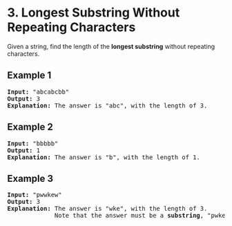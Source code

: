 # 3. Longest Substring Without Repeating Characters

Given a string, find the length of the **longest substring** without repeating characters.

## Example 1

<pre>
<b>Input:</b> "abcabcbb"
<b>Output:</b> 3
<b>Explanation:</b> The answer is "abc", with the length of 3. 
</pre>

## Example 2

<pre>
<b>Input:</b> "bbbbb"
<b>Output:</b> 1
<b>Explanation:</b> The answer is "b", with the length of 1.
</pre>

## Example 3

<pre>
<b>Input:</b> "pwwkew"
<b>Output:</b> 3
<b>Explanation:</b> The answer is "wke", with the length of 3.
             Note that the answer must be a <b>substring</b>, "pwke" is a <i>subsequence</i> and not a substring.
</pre>
